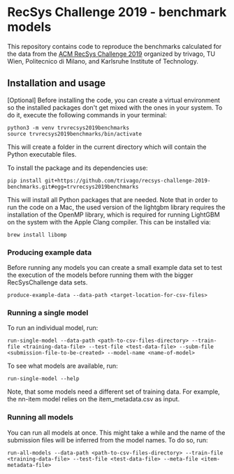 # RecSys Challenge 2019 - benchmark models

This repository contains code to reproduce the benchmarks calculated for the data from the [ACM RecSys Challenge 2019](http://www.recsyschallenge.com/2019/) organized by trivago, TU Wien, Politecnico di Milano, and Karlsruhe Institute of Technology.

## Installation and usage

[Optional] Before installing the code, you can create a virtual environment so
the installed packages don't get mixed with the ones in your system. To do it,
execute the following commands in your terminal:

    python3 -m venv trvrecsys2019benchmarks
    source trvrecsys2019benchmarks/bin/activate

This will create a folder in the current directory which will contain the Python executable files.

To install the package and its dependencies use:

    pip install git+https://github.com/trivago/recsys-challenge-2019-benchmarks.git#egg=trvrecsys2019benchmarks

This will install all Python packages that are needed. Note that in order to run the code on a Mac, the used version of the lightgbm library requires the installation of the OpenMP library, which is required for running LightGBM on the system with the Apple Clang compiler. This can be installed via:

    brew install libomp


### Producing example data
Before running any models you can create a small example data set to test the execution of the models before running them with the bigger RecSysChallenge data sets.

    produce-example-data --data-path <target-location-for-csv-files>

### Running a single model
To run an individual model, run:

    run-single-model --data-path <path-to-csv-files-directory> --train-file <training-data-file> --test-file <test-data-file> --subm-file <submission-file-to-be-created> --model-name <name-of-model>

To see what models are available, run:

    run-single-model --help

Note, that some models need a different set of training data. For example, the nn-item model relies on the item_metadata.csv as input.

### Running all models
You can run all models at once. This might take a while and the name of the submission files will be inferred from the model names. To do so, run:

    run-all-models --data-path <path-to-csv-files-directory> --train-file <training-data-file> --test-file <test-data-file> --meta-file <item-metadata-file>
